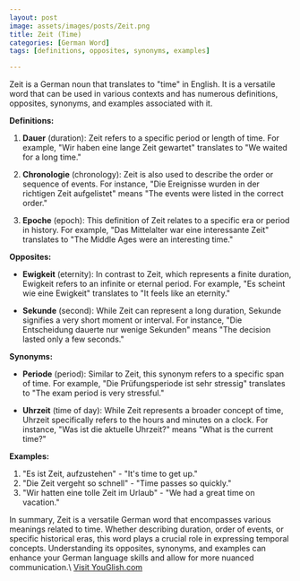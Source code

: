 ```yaml
---
layout: post
image: assets/images/posts/Zeit.png
title: Zeit (Time) 
categories: [German Word]
tags: [definitions, opposites, synonyms, examples]

---
```


Zeit is a German noun that translates to "time" in English. It is a versatile word that can be used in various contexts and has numerous definitions, opposites, synonyms, and examples associated with it.

**Definitions:**

1. **Dauer** (duration): Zeit refers to a specific period or length of time. For example, "Wir haben eine lange Zeit gewartet" translates to "We waited for a long time."

2. **Chronologie** (chronology): Zeit is also used to describe the order or sequence of events. For instance, "Die Ereignisse wurden in der richtigen Zeit aufgelistet" means "The events were listed in the correct order."

3. **Epoche** (epoch): This definition of Zeit relates to a specific era or period in history. For example, "Das Mittelalter war eine interessante Zeit" translates to "The Middle Ages were an interesting time."

**Opposites:**

- **Ewigkeit** (eternity): In contrast to Zeit, which represents a finite duration, Ewigkeit refers to an infinite or eternal period. For example, "Es scheint wie eine Ewigkeit" translates to "It feels like an eternity."

- **Sekunde** (second): While Zeit can represent a long duration, Sekunde signifies a very short moment or interval. For instance, "Die Entscheidung dauerte nur wenige Sekunden" means "The decision lasted only a few seconds."

**Synonyms:**

- **Periode** (period): Similar to Zeit, this synonym refers to a specific span of time. For example, "Die Prüfungsperiode ist sehr stressig" translates to "The exam period is very stressful."

- **Uhrzeit** (time of day): While Zeit represents a broader concept of time, Uhrzeit specifically refers to the hours and minutes on a clock. For instance, "Was ist die aktuelle Uhrzeit?" means "What is the current time?"

**Examples:**

1. "Es ist Zeit, aufzustehen" - "It's time to get up."
2. "Die Zeit vergeht so schnell" - "Time passes so quickly."
3. "Wir hatten eine tolle Zeit im Urlaub" - "We had a great time on vacation."

In summary, Zeit is a versatile German word that encompasses various meanings related to time. Whether describing duration, order of events, or specific historical eras, this word plays a crucial role in expressing temporal concepts. Understanding its opposites, synonyms, and examples can enhance your German language skills and allow for more nuanced communication.\ <a id="yg-widget-0" class="youglish-widget" data-query="Zeit" data-lang="german" data-components="8412" data-auto-start="0" data-bkg-color="theme_light" data-title="How%20to%20pronounce%20Zeit%20in%20German"  rel="nofollow" href="https://youglish.com">Visit YouGlish.com</a><script async src="https://youglish.com/public/emb/widget.js" charset="utf-8"></script>